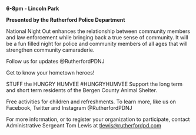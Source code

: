 
**6-8pm - Lincoln Park**

**Presented by the Rutherford Police Department**

National Night Out enhances the relationship between community members and law enforcement while bringing back a true sense of community.  It will be a fun filled night for police and community members of all ages that will strengthen community camaraderie.  

Follow us for updates @RutherfordPDNJ

Get to know your hometown heroes!
 
STUFF the HUNGRY HUMVEE  #HUNGRYHUMVEE Support the long term and short term residents of the Bergen County Animal Shelter.

Free activities for children and refreshments. To learn more, like us on Facebook, Twitter and Instagram @RutherfordPDNJ

For more information, or to register your organization to participate, contact Administrative Sergeant Tom Lewis at tlewis@rutherfordpd.com 
